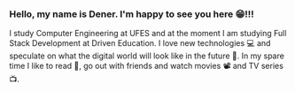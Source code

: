 ### Hello, my name is Dener. I'm happy to see you here 😁!!!

I study Computer Engineering at UFES and at the moment I am studying Full Stack Development at Driven Education. I love new technologies 💻 and speculate on what the digital world will look like in the future 🔮. In my spare time I like to read 📖, go out with friends and watch movies 📽️ and TV series 📺.

<!--
**denersg/denersg** is a ✨ _special_ ✨ repository because its `README.md` (this file) appears on your GitHub profile.

Here are some ideas to get you started:

- 🔭 I’m currently working on ...
- 🌱 I’m currently learning ...
- 👯 I’m looking to collaborate on ...
- 🤔 I’m looking for help with ...
- 💬 Ask me about ...
- 📫 How to reach me: ...
- 😄 Pronouns: ...
- ⚡ Fun fact: ...
-->
